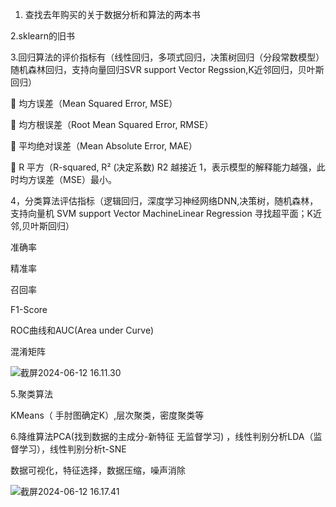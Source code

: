 1. 查找去年购买的关于数据分析和算法的两本书

2.sklearn的旧书

3.回归算法的评价指标有（线性回归，多项式回归，决策树回归（分段常数模型）随机森林回归，支持向量回归SVR support Vector Regssion,K近邻回归，贝叶斯回归）

 均方误差（Mean Squared Error, MSE）

 均方根误差（Root Mean Squared Error, RMSE）

 平均绝对误差（Mean Absolute Error, MAE）

 R 平方（R-squared, R² (决定系数) R2 越接近 1，表示模型的解释能力越强，此时均方误差（MSE）最小。

4，分类算法评估指标（逻辑回归，深度学习神经网络DNN,决策树，随机森林，支持向量机 SVM support Vector MachineLinear Regression 寻找超平面；K近邻,贝叶斯回归）

准确率

精准率

召回率

F1-Score

ROC曲线和AUC(Area under Curve)

混淆矩阵

![截屏2024-06-12 16.11.30](/Users/qiupengchao/Desktop/%E6%88%AA%E5%B1%8F2024-06-12%2016.11.30.png)

5.聚类算法

KMeans（ 手肘图确定K）,层次聚类，密度聚类等

6.降维算法PCA(找到数据的主成分-新特征 无监督学习) ，线性判别分析LDA（监督学习），线性判别分析t-SNE

数据可视化，特征选择，数据压缩，噪声消除

![截屏2024-06-12 16.17.41](/Users/qiupengchao/Desktop/%E6%88%AA%E5%B1%8F2024-06-12%2016.17.41.png)